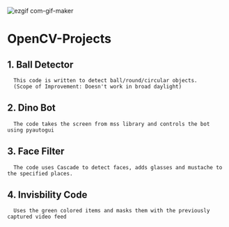 ![ezgif com-gif-maker](https://user-images.githubusercontent.com/69965983/95767844-00717380-0cd3-11eb-8f3c-07db32d08778.gif)

# OpenCV-Projects

## 1. Ball Detector
      
      This code is written to detect ball/round/circular objects. 
      (Scope of Improvement: Doesn't work in broad daylight)
## 2. Dino Bot
      
      The code takes the screen from mss library and controls the bot using pyautogui
## 3. Face Filter
      
      The code uses Cascade to detect faces, adds glasses and mustache to the specified places.
## 4. Invisbility Code
      
      Uses the green colored items and masks them with the previously captured video feed
      
      
      


